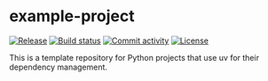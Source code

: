 # example-project

[![Release](https://img.shields.io/github/v/release/DCC-BS/example-project)](https://img.shields.io/github/v/release/DCC-BS/example-project)
[![Build status](https://img.shields.io/github/actions/workflow/status/DCC-BS/example-project/main.yml?branch=main)](https://github.com/DCC-BS/example-project/actions/workflows/main.yml?query=branch%3Amain)
[![Commit activity](https://img.shields.io/github/commit-activity/m/DCC-BS/example-project)](https://img.shields.io/github/commit-activity/m/DCC-BS/example-project)
[![License](https://img.shields.io/github/license/DCC-BS/example-project)](https://img.shields.io/github/license/DCC-BS/example-project)

This is a template repository for Python projects that use uv for their dependency management.
